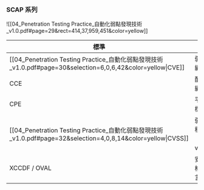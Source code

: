 ### SCAP 系列
![[04_Penetration Testing Practice_自動化弱點發現技術_v1.0.pdf#page=29&rect=414,37,959,451&color=yellow]]

| 標準                                                                                                   | 功能                  | 工具                        |
| ---------------------------------------------------------------------------------------------------- | ------------------- | ------------------------- |
| [[04_Penetration Testing Practice_自動化弱點發現技術_v1.0.pdf#page=30&selection=6,0,6,42&color=yellow\|CVE]]  | 弱點統一編號              |                           |
| CCE                                                                                                  | 配置錯誤編號              |                           |
| CPE                                                                                                  | 平台識別標準              |                           |
| [[04_Penetration Testing Practice_自動化弱點發現技術_v1.0.pdf#page=32&selection=4,0,8,14&color=yellow\|CVSS]] | 弱點嚴重程度評分（v3.1、v4.0） | [[CVSS Score Calculator]] |
| XCCDF / OVAL                                                                                         | 安全檢查格式與語言           |                           |
